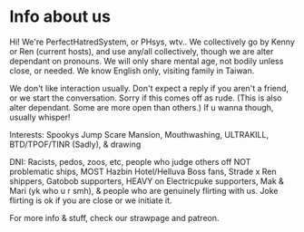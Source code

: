 # Info about us

Hi! We're PerfectHatredSystem, or PHsys, wtv.. We collectively go by Kenny or Ren (current hosts), and use any/all collectively, though we are alter dependant on pronouns. We will only share mental age, not bodily unless close, or needed. We know English only, visiting family in Taiwan. 

We don't like interaction usually. Don't expect a reply if you aren't a friend, or we start the conversation. Sorry if this comes off as rude. (This is also alter dependant. Some are more open than others.) If u wanna though, usually whisper!

Interests: Spookys Jump Scare Mansion, Mouthwashing, ULTRAKILL, BTD/TPOF/TINR (Sadly), & drawing

DNI: Racists, pedos, zoos, etc, people who judge others off NOT problematic ships, MOST Hazbin Hotel/Helluva Boss fans, Strade x Ren shippers, Gatobob supporters, HEAVY on Electricpuke supporters, Mak & Mari (yk who u r smh), & people who are genuinely flirting with us. Joke flirting is ok if you are close or we initiate it.

For more info & stuff, check our strawpage and patreon.
